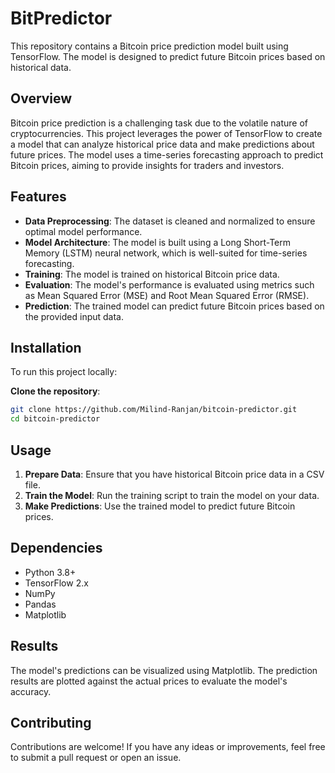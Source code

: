 # BitPredictor

This repository contains a Bitcoin price prediction model built using TensorFlow. The model is designed to predict future Bitcoin prices based on historical data.

## Overview

Bitcoin price prediction is a challenging task due to the volatile nature of cryptocurrencies. This project leverages the power of TensorFlow to create a model that can analyze historical price data and make predictions about future prices. The model uses a time-series forecasting approach to predict Bitcoin prices, aiming to provide insights for traders and investors.

## Features

- **Data Preprocessing**: The dataset is cleaned and normalized to ensure optimal model performance.
- **Model Architecture**: The model is built using a Long Short-Term Memory (LSTM) neural network, which is well-suited for time-series forecasting.
- **Training**: The model is trained on historical Bitcoin price data.
- **Evaluation**: The model's performance is evaluated using metrics such as Mean Squared Error (MSE) and Root Mean Squared Error (RMSE).
- **Prediction**: The trained model can predict future Bitcoin prices based on the provided input data.

## Installation

To run this project locally:

**Clone the repository**:
   ```bash
   git clone https://github.com/Milind-Ranjan/bitcoin-predictor.git
   cd bitcoin-predictor
   ```

## Usage

1. **Prepare Data**: Ensure that you have historical Bitcoin price data in a CSV file.
2. **Train the Model**: Run the training script to train the model on your data.
3. **Make Predictions**: Use the trained model to predict future Bitcoin prices.

## Dependencies

- Python 3.8+
- TensorFlow 2.x
- NumPy
- Pandas
- Matplotlib

## Results

The model's predictions can be visualized using Matplotlib. The prediction results are plotted against the actual prices to evaluate the model's accuracy.

## Contributing

Contributions are welcome! If you have any ideas or improvements, feel free to submit a pull request or open an issue.

